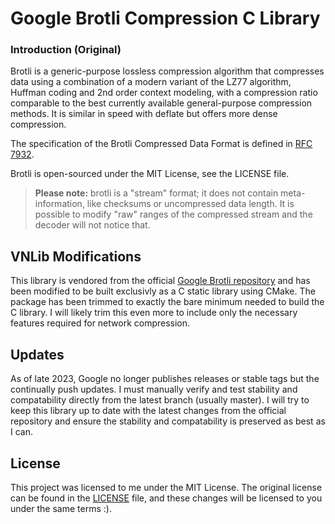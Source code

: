 # Google Brotli Compression C Library

### Introduction (Original)

Brotli is a generic-purpose lossless compression algorithm that compresses data
using a combination of a modern variant of the LZ77 algorithm, Huffman coding
and 2nd order context modeling, with a compression ratio comparable to the best
currently available general-purpose compression methods. It is similar in speed
with deflate but offers more dense compression.

The specification of the Brotli Compressed Data Format is defined in [RFC 7932](https://tools.ietf.org/html/rfc7932).

Brotli is open-sourced under the MIT License, see the LICENSE file.

> **Please note:** brotli is a "stream" format; it does not contain
> meta-information, like checksums or uncompressed data length. It is possible
> to modify "raw" ranges of the compressed stream and the decoder will not
> notice that.

## VNLib Modifications
This library is vendored from the official [Google Brotli repository](https://github.com/google/brotli) and has been modified to be built exclusivly as a C static library using CMake. The package has been trimmed to exactly the bare minimum needed to build the C library. I will likely trim this even more to include only the necessary features required for network compression.

## Updates
As of late 2023, Google no longer publishes releases or stable tags but the continually push updates. I must manually verify and test stability and compatability directly from the latest branch (usually master). I will try to keep this library up to date with the latest changes from the official repository and ensure the stability and compatability is preserved as best as I can.

## License
This project was licensed to me under the MIT License. The original license can be found in the [LICENSE](LICENSE) file, and these changes will be licensed to you under the same terms :).